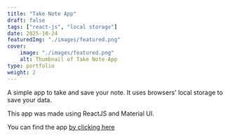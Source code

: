 ```yaml
---
title: "Take Note App"
draft: false
tags: ["react-js", "local storage"]
date: 2025-10-24
featuredImg: "./images/featured.png"
cover:
    image: "./images/featured.png"
    alt: Thumbnail of Take Note App
type: portfolio
weight: 2
---
```



A simple app to take and save your note. It uses browsers' local storage to save your data.

This app was made using ReactJS and Material UI.

You can find the app [by clicking here](https://imranmollajoy.github.io/take-note-app)
